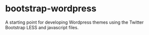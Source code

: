 bootstrap-wordpress
===================

A starting point for developing Wordpress themes using the Twitter Bootstrap LESS and javascript files.
